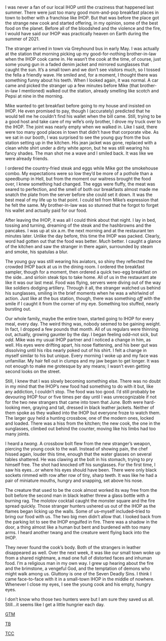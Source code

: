 I was never a fan of our local IHOP until the craziness that happened last summer. There were just too many good mom-and-pop breakfast places in town to bother with a franchise like IHOP. But that was before the place got the strange new cook and started offering, in my opinion, some of the best food on the planet. Before all of the bloodshed and the violence and the fire, I would have said our IHOP was practically heaven on Earth during the summer of 2021.

The stranger arrived in town via Greyhound bus in early May. I was actually at the station that morning picking up my good-for-nothing brother-in-law when the IHOP cook came in. He wasn’t the cook at the time, of course, just some young gun in a faded denim jacket and mirrored sunglasses that caught the sun. It’s a small town and we don’t see visitors much, so I tossed the fella a friendly wave. He smiled and, for a moment, I thought there was something funny about his teeth. When I looked again, it was normal. A car came and picked the stranger up a few minutes before Mike (that brother-in-law I mentioned) walked out the station, already smelling like scotch and Pepsi at nine in the morning.

Mike wanted to get breakfast before going to my house and insisted on IHOP. He even promised to pay, though I (accurately) predicted that he would tell me he couldn’t find his wallet when the bill came. Still, trying to be a good host and take care of my wife’s only brother, I drove my truck over to the IHOP. The joint was nearly empty when we walked in. Like I said, there were too many good places in town that didn’t have that corporate vibe. As we sat in our booth, I was surprised to see the young guy from the bus station setting up in the kitchen. His jean jacket was gone, replaced with a clean white shirt under a dirty white apron, but he was still wearing his fancy shades. The man shot me a wave and I smiled back. It was like we were already friends.

I ordered the country-fried steak and eggs while Mike got the smokehouse combo. My expectations were so low they’d be more of a pothole than a speedbump in Hell, but from the moment our waitress brought the food over, I knew something had changed. The eggs were fluffy, the meat was seared to perfection, and the smell of both our breakfasts almost made me snatch the plate from the server before she could set it down. It was the best meal of my life up to that point. I could tell from Mike’s expression that he felt the same. My brother-in-law was so stunned that he forgot to forget his wallet and actually paid for our food.

After leaving the IHOP, it was all I could think about that night. I lay in bed, tossing and turning, dreaming of the steak and the hashbrowns and the pancakes. I was up at six a.m. the next morning and at the restaurant ten minutes later. Unlike the day before, this time the IHOP was packed. Clearly, word had gotten out that the food was better. *Much* better. I caught a glance of the kitchen and saw the stranger in there again, surrounded by steam and smoke, his spatulas a blur.

The young guy was still wearing his aviators, so shiny they reflected the crowded IHOP back at us in the dining room. I ordered the breakfast sampler, though for a moment, then ordered a quick two-egg breakfast on the side…and sirloin steak tips to take home. All of us in the restaurant ate like it was our last meal. Food was flying, servers were diving out of the way like soldiers dodging artillery. Through it all, the stranger watched us behind his sunglasses, smiling in the brief moments when he was a whirlwind of action. Just like at the bus station, though, there was something *off* with the smile if I caught it from the corner of my eye. Something too stuffed, nearly bursting out.

Our whole family, maybe the entire town, started going to IHOP for every meal, every day. The weird thing was, nobody seemed to be gaining weight. In fact, I dropped a few pounds that month. All of us regulars were thinning out, actually, growing gaunter by the day. I began feeling odd–not sick, but *odd*. Mike was my usual IHOP partner and I noticed a change in him, as well. His eyes were drifting apart, his nose flattening, and his beer gut was dissolving until his ribs nearly poked out of his shirt. I felt a change in myself similar to his but unique. Every morning I woke up and my face was unfamiliar. My hair fell out in clumps and my jaw began to get longer. It was not enough to make me grotesque by any means; I wasn’t even getting second looks on the street.

Still, I knew that I was slowly becoming something else. There was no doubt in my mind that the IHOP’s new food had something to do with it but, like any addiction, I couldn’t stop. The food was too good. I’d still probably be devouring IHOP four or five times per day until I was unrecognizable if not for the two new strangers that came into town that June. Both were hard-looking men, graying and tall, dressed in black leather jackets. Neither of them spoke as they walked into the IHOP but everyone froze to watch them. The larger guy held a hunting crossbow, one of the modern ones, locked and loaded. There was a hiss from the kitchen; the new cook, the one in the sunglasses, climbed out behind the counter, moving like his limbs had too many joints.

I heard a *twang*. A crossbow bolt flew from the new stranger’s weapon, piercing the young cook to the wall. Instead of showing pain, the chef hissed again, louder this time, enough that the water glasses on several tables shattered. He was clawing at the bolt in his stomach, trying to pry himself free. The shot had knocked off his sunglasses. For the first time, I saw his eyes…or where his eyes should have been. There were only black sockets rimmed with row after row of tiny, sharp teeth. It was like he had a pair of miniature mouths, hungry and snapping, set above his nose.

The creature that used to be the cook almost worked its way free from the bolt before the second man in black leather threw a glass bottle with a burning rag. The molotov cocktail caught the monster square and the fire spread quickly. Those stranger hunters ushered us out of the IHOP as the flames began licking up the walls. Some of us–myself included–tried to bring our food with us. The two big men didn’t allow that. I looked back from the parking lot to see the IHOP engulfed in fire. There was a shadow in the door, a thing almost like a human but bent and burdened with too many arms. I heard another twang and the creature went flying back into the IHOP.

They never found the cook’s body. Both of the strangers in leather disappeared as well. Over the next week, it was like our small town woke up from a shared nightmare, a mad one full of distorted faces and inhuman food. I’m a religious man in my own way. I grew up hearing about the fire and the brimstone, a vengeful God, and the temptation of demons who might walk among us. Gluttony is one of the Seven Deadly Sins. I think I came face-to-face with it in a small-town IHOP in the middle of nowhere. Whenever I close my eyes, I see the young cook and his empty, hungry eyes.

I don’t know who those two hunters were but I am sure they saved us all. Still…it seems like I get a little hungrier each day.  


[GTM](https://www.reddit.com/r/Grand_Theft_Motto/comments/emzy3b/the_stories/)

  
[TB](https://www.travisbrownwriting.com/)

[TCC](https://www.reddit.com/r/TheCrypticCompendium/comments/v41etq/community_spotlight_with_ucallmestarr_winner_of/)